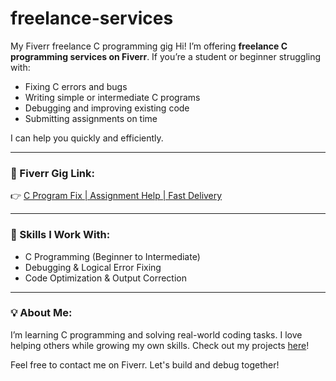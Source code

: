 # freelance-services
My Fiverr freelance C programming gig
Hi! I’m offering **freelance C programming services on Fiverr**. If you’re a student or beginner struggling with:

- Fixing C errors and bugs
- Writing simple or intermediate C programs
- Debugging and improving existing code
- Submitting assignments on time

I can help you quickly and efficiently.

---

### 🎯 Fiverr Gig Link:
👉 [C Program Fix | Assignment Help | Fast Delivery](https://www.fiverr.com/s/8zE2WPv)

---

### 🔧 Skills I Work With:
- C Programming (Beginner to Intermediate)
- Debugging & Logical Error Fixing
- Code Optimization & Output Correction

---

### 💡 About Me:
I’m learning C programming and solving real-world coding tasks. I love helping others while growing my own skills. Check out my projects [here](https://github.com/logicCrafter320)!

Feel free to contact me on Fiverr. Let's build and debug together!
